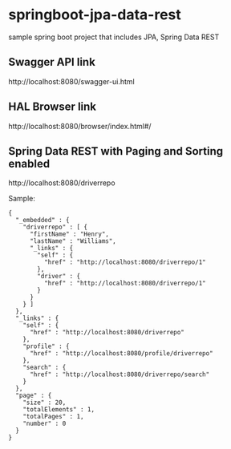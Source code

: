 # springboot-jpa-data-rest
sample spring boot project that includes JPA, Spring Data REST

## Swagger API link
http://localhost:8080/swagger-ui.html

## HAL Browser link
http://localhost:8080/browser/index.html#/

## Spring Data REST with Paging and Sorting enabled
http://localhost:8080/driverrepo

Sample:
```
{
  "_embedded" : {
    "driverrepo" : [ {
      "firstName" : "Henry",
      "lastName" : "Williams",
      "_links" : {
        "self" : {
          "href" : "http://localhost:8080/driverrepo/1"
        },
        "driver" : {
          "href" : "http://localhost:8080/driverrepo/1"
        }
      }
    } ]
  },
  "_links" : {
    "self" : {
      "href" : "http://localhost:8080/driverrepo"
    },
    "profile" : {
      "href" : "http://localhost:8080/profile/driverrepo"
    },
    "search" : {
      "href" : "http://localhost:8080/driverrepo/search"
    }
  },
  "page" : {
    "size" : 20,
    "totalElements" : 1,
    "totalPages" : 1,
    "number" : 0
  }
}
```
